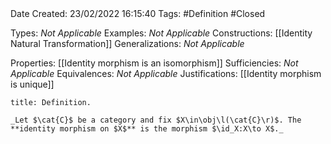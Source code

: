 <br />
<br />

Date Created: 23/02/2022 16:15:40
Tags: #Definition #Closed 

Types: _Not Applicable_
Examples: _Not Applicable_
Constructions: [[Identity Natural Transformation]]
Generalizations: _Not Applicable_

Properties: [[Identity morphism is an isomorphism]]
Sufficiencies: _Not Applicable_
Equivalences: _Not Applicable_
Justifications: [[Identity morphism is unique]]

``` ad-Definition
title: Definition.

_Let $\cat{C}$ be a category and fix $X\in\obj\l(\cat{C}\r)$. The **identity morphism on $X$** is the morphism $\id_X:X\to X$._

```
